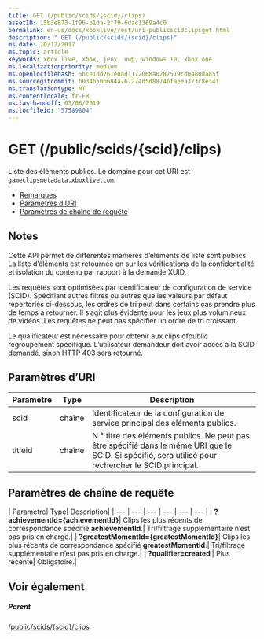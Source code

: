 ```yaml
---
title: GET (/public/scids/{scid}/clips)
assetID: 15b3e873-1f96-b1da-2f79-6dac1369a4c0
permalink: en-us/docs/xboxlive/rest/uri-publicscidclipsget.html
description: " GET (/public/scids/{scid}/clips)"
ms.date: 10/12/2017
ms.topic: article
keywords: xbox live, xbox, jeux, uwp, windows 10, xbox one
ms.localizationpriority: medium
ms.openlocfilehash: 5bce1dd261e0ad1172068a0287519cd0480da85f
ms.sourcegitcommit: b034650b684a767274d5d88746faeea373c8e34f
ms.translationtype: MT
ms.contentlocale: fr-FR
ms.lasthandoff: 03/06/2019
ms.locfileid: "57589804"
---
```

# <a name="get-publicscidsscidclips"></a>GET (/public/scids/{scid}/clips)
Liste des éléments publics. Le domaine pour cet URI est `gameclipsmetadata.xboxlive.com`.
 
  * [Remarques](#ID4EV)
  * [Paramètres d’URI](#ID4ECB)
  * [Paramètres de chaîne de requête](#ID4ENB)
 
<a id="ID4EV"></a>

 
## <a name="remarks"></a>Notes
 
Cette API permet de différentes manières d’éléments de liste sont publics. La liste d’éléments est retournée en sur les vérifications de la confidentialité et isolation du contenu par rapport à la demande XUID.
 
Les requêtes sont optimisées par identificateur de configuration de service (SCID). Spécifiant autres filtres ou autres que les valeurs par défaut répertoriés ci-dessous, les ordres de tri peut dans certains cas prendre plus de temps à retourner. Il s’agit plus évidente pour les jeux plus volumineux de vidéos. Les requêtes ne peut pas spécifier un ordre de tri croissant.
 
Le qualificateur est nécessaire pour obtenir aux clips ofpublic regroupement spécifique. L’utilisateur demandeur doit avoir accès à la SCID demandé, sinon HTTP 403 sera retourné.
  
<a id="ID4ECB"></a>

 
## <a name="uri-parameters"></a>Paramètres d’URI
 
| Paramètre| Type| Description| 
| --- | --- | --- | 
| scid| chaîne| Identificateur de la configuration de service principal des éléments publics.| 
| titleid| chaîne| N ° titre des éléments publics. Ne peut pas être spécifié dans le même URI que le SCID. Si spécifié, sera utilisé pour rechercher le SCID principal.| 
  
<a id="ID4ENB"></a>

 
## <a name="query-string-parameters"></a>Paramètres de chaîne de requête
 
| Paramètre| Type| Description| 
| --- | --- | --- | --- | --- | --- | 
| <b>?achievementId={achievementId}</b>| Clips les plus récents de correspondance spécifié <b>achievementId</b>.| Tri/filtrage supplémentaire n’est pas pris en charge.| 
| <b>?greatestMomentId={greatestMomentId}</b>| Clips les plus récents de correspondance spécifié <b>greatestMomentId</b>.| Tri/filtrage supplémentaire n’est pas pris en charge.| 
| <b>?qualifier=created </b>| Plus récente| Obligatoire.| 
  
<a id="ID4EDD"></a>

 
## <a name="see-also"></a>Voir également
 
<a id="ID4EFD"></a>

 
##### <a name="parent"></a>Parent 

[/public/scids/{scid}/clips](uri-publicscidclips.md)

   